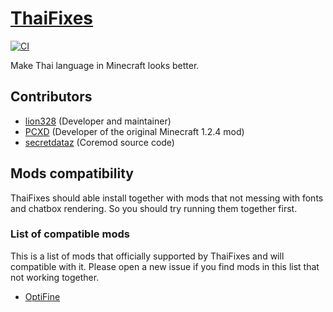 # [ThaiFixes](http://thaifixes.lion328.com)

[![CI](https://github.com/lion328/thaifixes/actions/workflows/ci.yml/badge.svg)](https://github.com/lion328/thaifixes/actions/workflows/ci.yml)

Make Thai language in Minecraft looks better.

## Contributors

- [lion328](http://github.com/lion328) (Developer and maintainer)
- [PCXD](http://pcxd.me) (Developer of the original Minecraft 1.2.4 mod)
- [secretdataz](https://github.com/secretdataz) (Coremod source code)

## Mods compatibility

ThaiFixes should able install together with mods that not messing with fonts and chatbox rendering. So you should try running them together first.

### List of compatible mods

This is a list of mods that officially supported by ThaiFixes and will compatible with it. Please open a new issue if you find mods in this list that not working together.

- [OptiFine](http://optifine.net/)
